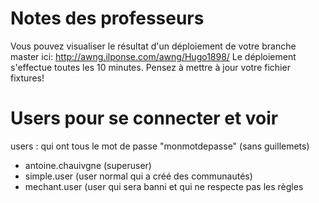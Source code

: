 # Notes des professeurs
Vous pouvez visualiser le résultat d'un déploiement de votre branche master ici: http://awng.ilponse.com/awng/Hugo1898/
Le déploiement s'effectue toutes les 10 minutes.
Pensez à mettre à jour votre fichier fixtures!

# Users pour se connecter et voir
users : qui ont tous le mot de passe "monmotdepasse" (sans guillemets)
- antoine.chauivgne (superuser)
- simple.user (user normal qui a créé des communautés)
- mechant.user (user qui sera banni et qui ne respecte pas les règles
